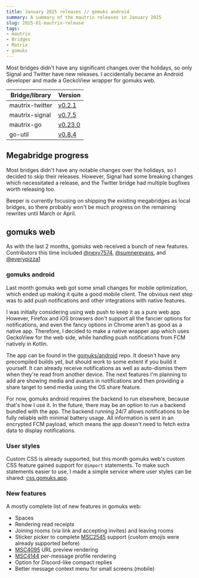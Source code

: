 ```yaml
---
title: January 2025 releases // gomuks android
summary: A summary of the mautrix releases in January 2025
slug: 2025-01-mautrix-release
tags:
- mautrix
- Bridges
- Matrix
- gomuks
---
```

Most bridges didn't have any significant changes over the holidays, so only
Signal and Twitter have new releases. I accidentally became an Android
developer and made a GeckoView wrapper for gomuks web.

| Bridge/library    | Version                                                          |
|-------------------|------------------------------------------------------------------|
| mautrix-twitter   | [v0.2.1](https://github.com/mautrix/twitter/releases/v0.2.1)     |
| mautrix-signal    | [v0.7.5](https://github.com/mautrix/signal/releases/v0.7.5)      |
| mautrix-go        | [v0.23.0](https://github.com/mautrix/go/releases/v0.23.0)        |
| go-util           | [v0.8.4](https://github.com/mautrix/go-util/releases/v0.8.4)     |

## Megabridge progress
Most bridges didn't have any notable changes over the holidays, so I decided
to skip their releases. However, Signal had some breaking changes which
necessitated a release, and the Twitter bridge had multiple bugfixes worth
releasing too.

Beeper is currently focusing on shipping the existing megabridges as local
bridges, so there probably won't be much progress on the remaining rewrites
until March or April.

## gomuks web
As with the last 2 months, gomuks web received a bunch of new features.
Contributors this time included [@nexy7574](https://github.com/nexy7574),
[@sumnerevans](https://github.com/sumnerevans), and
[@everypizza1](https://github.com/everypizza1)

### gomuks android
Last month gomuks web got some small changes for mobile optimization, which
ended up making it quite a good mobile client. The obvious next step was to add
push notifications and other integrations with native features.

I was initially considering using web push to keep it as a pure web app.
However, Firefox and iOS browsers don't support all the fancier options for
notifications, and even the fancy options in Chrome aren't as good as a native
app. Therefore, I decided to make a native wrapper app which uses GeckoView for
the web side, while handling push notifications from FCM natively in Kotlin.

The app can be found in the [gomuks/android](https://github.com/gomuks/android)
repo. It doesn't have any precompiled builds yet, but should work to some extent
if you build it yourself. It can already receive notifications as well as
auto-dismiss them when they're read from another device. The next features I'm
planning to add are showing media and avatars in notifications and then
providing a share target to send media using the OS share feature.

For now, gomuks android requires the backend to run elsewhere, because that's
how I use it. In the future, there may be an option to run a backend bundled
with the app. The backend running 24/7 allows notifications to be fully reliable
with minimal battery usage. All information is sent in an encrypted FCM payload,
which means the app doesn't need to fetch extra data to display notifications.

### User styles
Custom CSS is already supported, but this month gomuks web's custom CSS feature
gained support for `@import` statements. To make such statements easier to use,
I made a simple service where user styles can be shared: [css.gomuks.app](https://css.gomuks.app/).

### New features
A mostly complete list of new features in gomuks web:

* Spaces
* Rendering read receipts
* Joining rooms (via link and accepting invites) and leaving rooms
* Sticker picker to complete [MSC2545] support
  (custom emojis were already supported before)
* [MSC4095] URL preview rendering
* [MSC4144] per-message profile rendering
* Option for Discord-like compact replies
* Better message context menu for small screens (mobile)

[MSC2545]: https://github.com/matrix-org/matrix-spec-proposals/pull/2545
[MSC4095]: https://github.com/matrix-org/matrix-spec-proposals/pull/4095
[MSC4144]: https://github.com/matrix-org/matrix-spec-proposals/pull/4144
